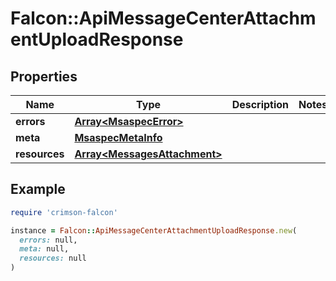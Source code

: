 # Falcon::ApiMessageCenterAttachmentUploadResponse

## Properties

| Name | Type | Description | Notes |
| ---- | ---- | ----------- | ----- |
| **errors** | [**Array&lt;MsaspecError&gt;**](MsaspecError.md) |  |  |
| **meta** | [**MsaspecMetaInfo**](MsaspecMetaInfo.md) |  |  |
| **resources** | [**Array&lt;MessagesAttachment&gt;**](MessagesAttachment.md) |  |  |

## Example

```ruby
require 'crimson-falcon'

instance = Falcon::ApiMessageCenterAttachmentUploadResponse.new(
  errors: null,
  meta: null,
  resources: null
)
```

